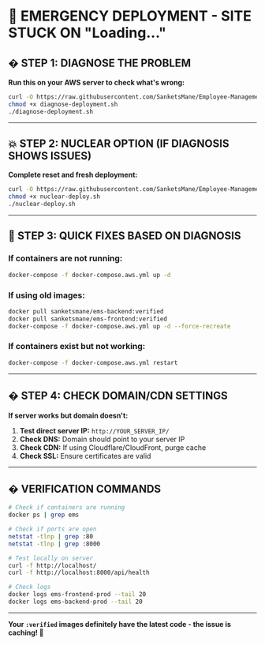 # 🚨 EMERGENCY DEPLOYMENT - SITE STUCK ON "Loading..."

## � **STEP 1: DIAGNOSE THE PROBLEM**

**Run this on your AWS server to check what's wrong:**
```bash
curl -O https://raw.githubusercontent.com/SanketsMane/Employee-Management-System_React/main/diagnose-deployment.sh
chmod +x diagnose-deployment.sh
./diagnose-deployment.sh
```

---

## 💥 **STEP 2: NUCLEAR OPTION (IF DIAGNOSIS SHOWS ISSUES)**

**Complete reset and fresh deployment:**
```bash
curl -O https://raw.githubusercontent.com/SanketsMane/Employee-Management-System_React/main/nuclear-deploy.sh
chmod +x nuclear-deploy.sh
./nuclear-deploy.sh
```

---

## 🎯 **STEP 3: QUICK FIXES BASED ON DIAGNOSIS**

### **If containers are not running:**
```bash
docker-compose -f docker-compose.aws.yml up -d
```

### **If using old images:**
```bash
docker pull sanketsmane/ems-backend:verified
docker pull sanketsmane/ems-frontend:verified
docker-compose -f docker-compose.aws.yml up -d --force-recreate
```

### **If containers exist but not working:**
```bash
docker-compose -f docker-compose.aws.yml restart
```

---

## � **STEP 4: CHECK DOMAIN/CDN SETTINGS**

**If server works but domain doesn't:**

1. **Test direct server IP:** `http://YOUR_SERVER_IP/`
2. **Check DNS:** Domain should point to your server IP
3. **Check CDN:** If using Cloudflare/CloudFront, purge cache
4. **Check SSL:** Ensure certificates are valid

---

## � **VERIFICATION COMMANDS**

```bash
# Check if containers are running
docker ps | grep ems

# Check if ports are open
netstat -tlnp | grep :80
netstat -tlnp | grep :8000

# Test locally on server
curl -f http://localhost/
curl -f http://localhost:8000/api/health

# Check logs
docker logs ems-frontend-prod --tail 20
docker logs ems-backend-prod --tail 20
```

---

**Your `:verified` images definitely have the latest code - the issue is caching! 🎯**